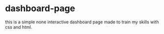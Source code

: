 # dashboard-page
this is a simple none interactive dashboard page made to train my skills with css and html.
